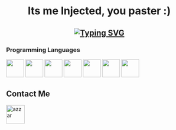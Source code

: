 <h1 align="center">
Its me Injected, you paster :)

  
  <h2 align="center">
    
[![Typing SVG](https://readme-typing-svg.demolab.com?font=Fira+Code&duration=3000&pause=&width=435&lines=%20Injected.css;UD+on+BE+%26+EAC;Popular+in+Cheating+Community;Fucking+%26+Bypassing+Anticheats;discord.gg%2Fbeatware)](https://git.io/typing-svg)

### Programming Languages

<p>
  

<img width ='48px' src ='https://raw.githubusercontent.com/rahulbanerjee26/githubProfileReadmeGenerator/main/icons/c.svg'> </a>
<img width ='48px' src ='https://raw.githubusercontent.com/rahulbanerjee26/githubProfileReadmeGenerator/main/icons/cpp.svg'> </a>
<img width ='48px' src ='https://raw.githubusercontent.com/rahulbanerjee26/githubProfileReadmeGenerator/main/icons/csharp.svg'> </a>
<img width ='48px' src ='https://raw.githubusercontent.com/rahulbanerjee26/githubProfileReadmeGenerator/main/icons/css.svg'> </a>
<img width ='48px' src ='https://raw.githubusercontent.com/rahulbanerjee26/githubProfileReadmeGenerator/main/icons/html.svg'> </a>
<img width ='48px' src ='https://th.bing.com/th/id/R.8ea21bd337fbf80b46e15b4d53a81b78?rik=fX4Dj7nEx8fzLg&riu=http%3a%2f%2f48pedia.org%2fimages%2fthumb%2f8%2f8e%2fLua-logo.svg%2f1200px-Lua-logo.svg.png&ehk=F7nHO1i%2fU%2bmVnn7ADsqrTOWi3%2ftc5bBYw56p5o29crI%3d&risl=&pid=ImgRaw&r=0'> </a>
<img width ='48px' src ='https://upload.wikimedia.org/wikipedia/commons/thumb/6/6a/JavaScript-logo.png/800px-JavaScript-logo.png'> </a>


</a>
<p>

## Contact Me

<a href="https://t.me/Injected_cs" target="blank"><img align="center"
         src="https://upload.wikimedia.org/wikipedia/commons/thumb/8/82/Telegram_logo.svg/512px-Telegram_logo.svg.png"	 
         alt="azzar" height="50"/></a>
		 
		 
		 
		 
